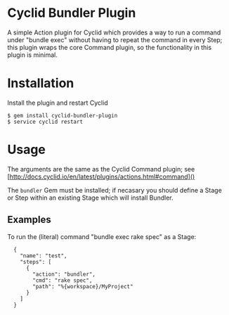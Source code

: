 Cyclid Bundler Plugin
=====================

A simple Action plugin for Cyclid which provides a way to run a command under
"bundle exec" without having to repeat the command in every Step; this plugin
wraps the core Command plugin, so the functionality in this plugin is minimal.

# Installation

Install the plugin and restart Cyclid

```
$ gem install cyclid-bundler-plugin
$ service cyclid restart
```

# Usage

The arguments are the same as the Cyclid Command plugin; see 
[http://docs.cyclid.io/en/latest/plugins/actions.html#command]()

The `bundler` Gem must be installed; if necasary you should define a Stage or
Step within an existing Stage which will install Bundler.

## Examples

To run the (literal) command "bundle exec rake spec" as a Stage:

```
  {
    "name": "test",
    "steps": [
      {
        "action": "bundler",
        "cmd": "rake spec",
        "path": "%{workspace}/MyProject"
      }
    ]
  }
```

